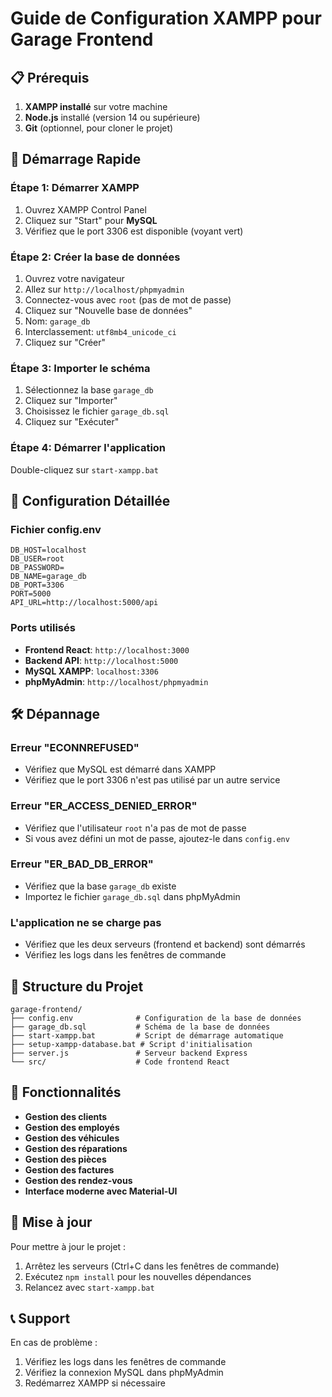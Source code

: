 # Guide de Configuration XAMPP pour Garage Frontend

## 📋 Prérequis

1. **XAMPP installé** sur votre machine
2. **Node.js** installé (version 14 ou supérieure)
3. **Git** (optionnel, pour cloner le projet)

## 🚀 Démarrage Rapide

### Étape 1: Démarrer XAMPP
1. Ouvrez XAMPP Control Panel
2. Cliquez sur "Start" pour **MySQL**
3. Vérifiez que le port 3306 est disponible (voyant vert)

### Étape 2: Créer la base de données
1. Ouvrez votre navigateur
2. Allez sur `http://localhost/phpmyadmin`
3. Connectez-vous avec `root` (pas de mot de passe)
4. Cliquez sur "Nouvelle base de données"
5. Nom: `garage_db`
6. Interclassement: `utf8mb4_unicode_ci`
7. Cliquez sur "Créer"

### Étape 3: Importer le schéma
1. Sélectionnez la base `garage_db`
2. Cliquez sur "Importer"
3. Choisissez le fichier `garage_db.sql`
4. Cliquez sur "Exécuter"

### Étape 4: Démarrer l'application
Double-cliquez sur `start-xampp.bat`

## 🔧 Configuration Détaillée

### Fichier config.env
```env
DB_HOST=localhost
DB_USER=root
DB_PASSWORD=
DB_NAME=garage_db
DB_PORT=3306
PORT=5000
API_URL=http://localhost:5000/api
```

### Ports utilisés
- **Frontend React**: `http://localhost:3000`
- **Backend API**: `http://localhost:5000`
- **MySQL XAMPP**: `localhost:3306`
- **phpMyAdmin**: `http://localhost/phpmyadmin`

## 🛠️ Dépannage

### Erreur "ECONNREFUSED"
- Vérifiez que MySQL est démarré dans XAMPP
- Vérifiez que le port 3306 n'est pas utilisé par un autre service

### Erreur "ER_ACCESS_DENIED_ERROR"
- Vérifiez que l'utilisateur `root` n'a pas de mot de passe
- Si vous avez défini un mot de passe, ajoutez-le dans `config.env`

### Erreur "ER_BAD_DB_ERROR"
- Vérifiez que la base `garage_db` existe
- Importez le fichier `garage_db.sql` dans phpMyAdmin

### L'application ne se charge pas
- Vérifiez que les deux serveurs (frontend et backend) sont démarrés
- Vérifiez les logs dans les fenêtres de commande

## 📁 Structure du Projet

```
garage-frontend/
├── config.env              # Configuration de la base de données
├── garage_db.sql           # Schéma de la base de données
├── start-xampp.bat         # Script de démarrage automatique
├── setup-xampp-database.bat # Script d'initialisation
├── server.js               # Serveur backend Express
└── src/                    # Code frontend React
```

## 🎯 Fonctionnalités

- **Gestion des clients**
- **Gestion des employés**
- **Gestion des véhicules**
- **Gestion des réparations**
- **Gestion des pièces**
- **Gestion des factures**
- **Gestion des rendez-vous**
- **Interface moderne avec Material-UI**

## 🔄 Mise à jour

Pour mettre à jour le projet :
1. Arrêtez les serveurs (Ctrl+C dans les fenêtres de commande)
2. Exécutez `npm install` pour les nouvelles dépendances
3. Relancez avec `start-xampp.bat`

## 📞 Support

En cas de problème :
1. Vérifiez les logs dans les fenêtres de commande
2. Vérifiez la connexion MySQL dans phpMyAdmin
3. Redémarrez XAMPP si nécessaire 